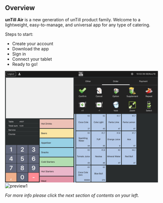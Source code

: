 ## Overview

**unTill Air** is a new generation of unTill product family. Welcome to a lightweight, easy-to-manage, and universal app for any type of catering.

Steps to start: 

- Create your account
- Download the app
- Sign in
- Connect your tablet
- Ready to go!


![preview1](preview1.jpg)
![preview1](folder1/1.jpg)


*For more info please click the next section of contents on your left.*
